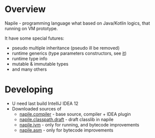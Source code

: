 # Overview

Napile - programming language what based on Java/Kotlin logics, that running on VM prototype.

It have some special futures:

 * pseudo multiple inheritance (pseudo ill be removed)
 * runtime generics (type parameters constructors, see [it](https://github.com/napile-lang/napile.classpath.draft/blob/master/src/testgen/napile/codegenTest/typeParameterTest/TWithConstructorTest.ns))
 * runtime type info
 * mutable & immutable types
 * and many others


# Developing

 * U need last build IntelliJ IDEA 12
 * Downloaded sources of
    * [napile.compiler](https://github.com/napile-lang/napile.compiler) - base source, compiler + IDEA plugin
    * [napile.classpath.draft](https://github.com/napile-lang/napile.classpath.draft) - draft classlib in napile
    * [napile.jvm](https://github.com/napile-lang/napile.jvm) - only for running, and bytecode improvements
    * [napile.asm](https://github.com/napile-lang/napile.asm) - only for bytecode improvements